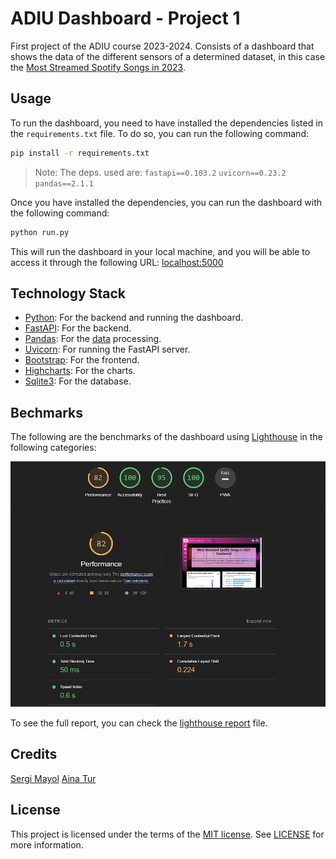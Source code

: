 # ADIU Dashboard - Project 1

First project of the ADIU course 2023-2024. Consists of a dashboard that shows the data of the different sensors of a determined dataset, in this case the [Most Streamed Spotify Songs in 2023](https://www.kaggle.com/datasets/nelgiriyewithana/top-spotify-songs-2023).

## Usage

To run the dashboard, you need to have installed the dependencies listed in the `requirements.txt` file. To do so, you can run the following command:

```bash
pip install -r requirements.txt
```

> Note: The deps. used are: `fastapi==0.103.2` `uvicorn==0.23.2` `pandas==2.1.1`

Once you have installed the dependencies, you can run the dashboard with the following command:

```bash
python run.py
```

This will run the dashboard in your local machine, and you will be able to access it through the following URL: [localhost:5000](http://localhost:5000/)

## Technology Stack

- [Python](https://www.python.org/): For the backend and running the dashboard.
- [FastAPI](https://fastapi.tiangolo.com/): For the backend.
- [Pandas](https://pandas.pydata.org/): For the [data](./server/data/spotify-2023.csv) processing.
- [Uvicorn](https://www.uvicorn.org/): For running the FastAPI server.
- [Bootstrap](https://getbootstrap.com/): For the frontend.
- [Highcharts](https://www.highcharts.com/): For the charts.
- [Sqlite3](https://www.sqlite.org/index.html): For the database.

## Bechmarks

The following are the benchmarks of the dashboard using [Lighthouse](https://developers.google.com/web/tools/lighthouse) in the following categories:

![Lighthouse benchmarks](./docs/lighthouse-benchmarks.png)

To see the full report, you can check the [lighthouse report](./docs/lighthouse-report.html) file.

##  Credits
[Sergi Mayol](https://github.com/Sergimayol)
[Aina Tur](https://github.com/AinaT9)

## License

This project is licensed under the terms of the [MIT license](./LICENSE). See [LICENSE](./LICENSE) for more information.

